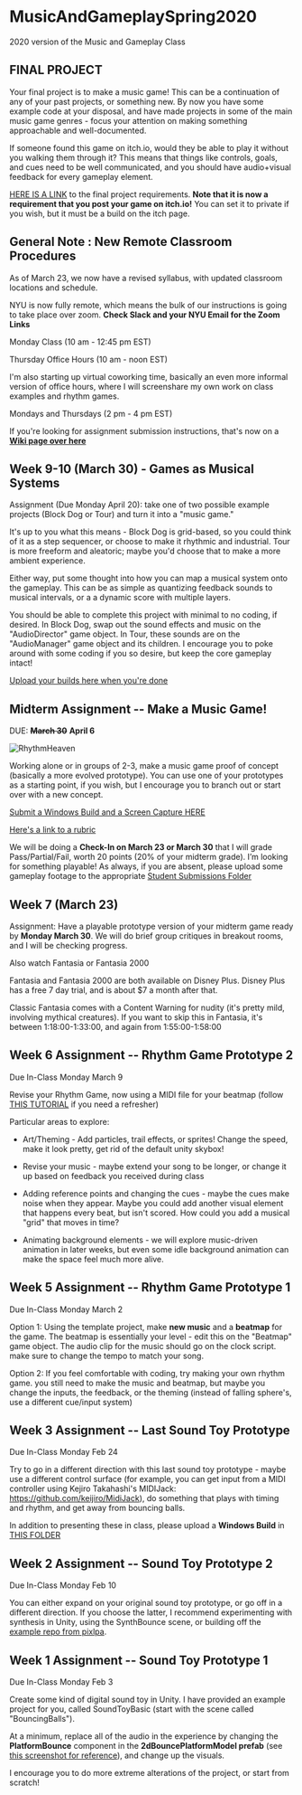 # MusicAndGameplaySpring2020
2020 version of the Music and Gameplay Class


## FINAL PROJECT

Your final project is to make a music game!  This can be a continuation of any of your past projects, or something new.  By now you have some example code at your disposal, and have made projects in some of the main music game genres - focus your attention on making something approachable and well-documented.  

If someone found this game on itch.io, would they be able to play it without you walking them through it?  This means that things like controls, goals, and cues need to be well communicated, and you should have audio+visual feedback for every gameplay element. 

[HERE IS A LINK](https://docs.google.com/document/d/1dyu-ENOVj3QJgpTriI7qidMWdyWuGTbwKS8Dt4C6Ubg/edit?usp=sharing) to the final project requirements.  **Note that it is now a requirement that you post your game on itch.io!**  You can set it to private if you wish, but it must be a build on the itch page.

## General Note : New Remote Classroom Procedures

As of March 23, we now have a revised syllabus, with updated classroom locations and schedule.

NYU is now fully remote, which means the bulk of our instructions is going to take place over zoom.  **Check Slack and your NYU Email for the Zoom Links**

Monday Class (10 am - 12:45 pm EST)

Thursday Office Hours (10 am - noon EST)

I'm also starting up virtual coworking time, basically an even more informal version of office hours, where I will screenshare my own work on class examples and rhythm games.  

Mondays and Thursdays (2 pm - 4 pm EST)

If you're looking for assignment submission instructions, that's now on a **[Wiki page over here](https://github.com/8ude/MusicAndGameplaySpring2020/wiki/Assignment-Submission-Instructions)**


## Week 9-10 (March 30) - Games as Musical Systems

Assignment (Due Monday April 20): take one of two possible example projects (Block Dog or Tour) and turn it into a "music game."  

It's up to you what this means - Block Dog is grid-based, so you could think of it as a step sequencer, or choose to make it rhythmic and industrial.  Tour is more freeform and aleatoric; maybe you'd choose that to make a more ambient experience.  

Either way, put some thought into how you can map a musical system onto the gameplay.  This can be as simple as quantizing feedback sounds to musical intervals, or a a dynamic score with multiple layers. 

You should be able to complete this project with minimal to no coding, if desired.  In Block Dog, swap out the sound effects and music on the "AudioDirector" game object.  In Tour, these sounds are on the "AudioManager" game object and its children.  I encourage you to poke around with some coding if you so desire, but keep the core gameplay intact!

[Upload your builds here when you're done](https://drive.google.com/open?id=1j14bLK_txMcTF-BiPIqm-Vr1Yfj14vxR)


## Midterm Assignment -- Make a Music Game!

DUE: **~~March 30~~** **April 6**

![RhythmHeaven](https://user-images.githubusercontent.com/6278122/76261433-56a7a100-6230-11ea-8291-0ea4f9cc3f31.gif)

Working alone or in groups of 2-3, make a music game proof of concept (basically a more evolved prototype).  You can use one of your prototypes as a starting point, if you wish, but I encourage you to branch out or start over with a new concept.

[Submit a Windows Build and a Screen Capture HERE](https://drive.google.com/open?id=1QUUXTIJ01JNAVnaELe3ibj7wdxC8IPIQ)

[Here's a link to a rubric](https://docs.google.com/document/d/1lUFDX3V7PwgEINvMLPGwZgYD2T9u1Ucqciu40XX0Od4/edit?usp=sharing)

We will be doing a **Check-In on March 23 or March 30** that I will grade Pass/Partial/Fail, worth 20 points (20% of your midterm grade).  I’m looking for something playable!  As always, if you are absent, please upload some gameplay footage to the appropriate [Student Submissions Folder](https://drive.google.com/drive/folders/1_uvt8mfxMRaz2n0_utDQjMEBZICB_bfL?usp=sharing)

## Week 7 (March 23)

Assignment: Have a playable prototype version of your midterm game ready by **Monday March 30**.  We will do brief group critiques in breakout rooms, and I will be checking progress.

Also watch Fantasia or Fantasia 2000

Fantasia and Fantasia 2000 are both available on Disney Plus.  Disney Plus has a free 7 day trial, and is about $7 a month after that.

Classic Fantasia comes with a Content Warning for nudity (it's pretty mild, involving mythical creatures).
If you want to skip this in Fantasia, it's between 1:18:00-1:33:00, and again from 1:55:00-1:58:00 



## Week 6 Assignment -- Rhythm Game Prototype 2

Due In-Class Monday March 9

Revise your Rhythm Game, now using a MIDI file for your beatmap (follow [THIS TUTORIAL](https://github.com/8ude/MusicAndGameplaySpring2020/wiki/Rhythm-Game-MIDI-Beatmap-Tutorial) if you need a refresher)

Particular areas to explore:

 - Art/Theming - Add particles, trail effects, or sprites!  Change the speed, make it look pretty, get rid of the default unity skybox!

 - Revise your music - maybe extend your song to be longer, or change it up based on feedback you received during class

 - Adding reference points and changing the cues - maybe the cues make noise when they appear.  Maybe you could add another visual element that happens every beat, but isn't scored.  How could you add a musical "grid" that moves in time?

 - Animating background elements - we will explore music-driven animation in later weeks, but even some idle background animation can make the space feel much more alive.

## Week 5 Assignment -- Rhythm Game Prototype 1

Due In-Class Monday March 2

Option 1: Using the template project, make **new music** and a **beatmap** for the game.  The beatmap is essentially your level - edit this on the "Beatmap" game object.  The audio clip for the music should go on the clock script.  make sure to change the tempo to match your song.

Option 2: If you feel comfortable with coding, try making your own rhythm game.  you still need to make the music and beatmap, but maybe you change the inputs, the feedback, or the theming (instead of falling sphere's, use a different cue/input system)

## Week 3 Assignment -- Last Sound Toy Prototype

Due In-Class Monday Feb 24

Try to go in a different direction with this last sound toy prototype - maybe use a different control surface (for example, you can get input from a MIDI controller using Kejiro Takahashi's MIDIJack: https://github.com/keijiro/MidiJack), do something that plays with timing and rhythm, and get away from bouncing balls.

In addition to presenting these in class, please upload a **Windows Build** in [THIS FOLDER](https://drive.google.com/open?id=13tJg8sUqce9CbYxbcsW66ymdj2j2UpV8)   

## Week 2 Assignment -- Sound Toy Prototype 2

Due In-Class Monday Feb 10

You can either expand on your original sound toy prototype, or go off in a different direction.  If you choose the latter, I recommend experimenting with synthesis in Unity, using the SynthBounce scene, or building off the [example repo from pixlpa](https://github.com/pixlpa/Unity-Synth-Experiments).

## Week 1 Assignment -- Sound Toy Prototype 1

Due In-Class Monday Feb 3

Create some kind of digital sound toy in Unity.  I have provided an example project for you, called SoundToyBasic (start with the scene called "BouncingBalls").  

At a minimum, replace all of the audio in the experience by changing the **PlatformBounce** component in the **2dBouncePlatformModel prefab** (see [this screenshot for reference](https://imgur.com/a/5ZPlU6I)), and change up the visuals.  

I encourage you to do more extreme alterations of the project, or start from scratch!
